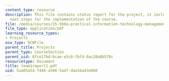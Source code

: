 ```yaml
---
content_type: resource
description: This file contains status report for the project, it includes the issues,
  next steps for the implementation of the course.
file: /media/courses/15-568a-practical-information-technology-management-spring-2005/5aa05a547446a5065a47dae16a43e060_team1report1.pdf
file_type: application/pdf
learning_resource_types:
- Projects
ocw_type: OCWFile
parent_title: Projects
parent_type: CourseSection
parent_uid: 6fce17bd-bcae-e5c9-fbf4-9ac28a0b570c
resourcetype: Document
title: team1report1.pdf
uid: 5aa05a54-7446-a506-5a47-dae16a43e060
---
```

